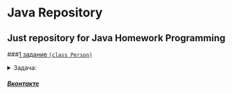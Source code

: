 # Java Repository
## Just repository for Java Homework Programming

###[1 задание `(class Person)`](https://github.com/europeec/java-rep/blob/master/homework/src/First.java)

<details>
  <summary>Задача:</summary>
    1. Создать класс Person с свойствами: `Имя`, `Возраст`,`Модель телефона`,`Номер телефона` 
    2. Создать конструктор для дефолтных параметров
    3. Создать метод вывода информации
    4. Создать 2 экземпляра класса
    5. Вывести их данные на экран
    6. Создать метод изменения модели телефона и/или номера телефона
    7. Добавить проверку корректности ввода номера телефона
    8. Создать метод сравнения экземпляров
    9. Создать экземпляры из консоли ( больше 2х )
    10. Показывать доступные экзепляры ( их количество )
     
</details>


##### [Вконтакте](https://vk.com/urtomorrow) 

